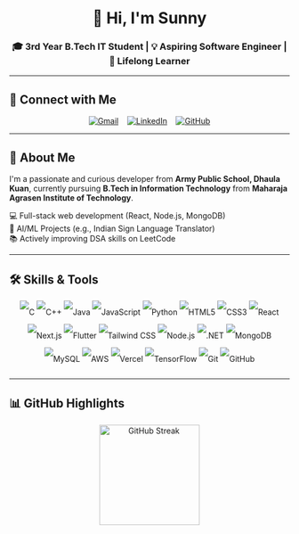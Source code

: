 <h1 align="center">👋 Hi, I'm Sunny</h1>
<h3 align="center">🎓 3rd Year B.Tech IT Student | 💡 Aspiring Software Engineer | 🧠 Lifelong Learner</h3>

---

## 🔗 Connect with Me
<p align="center">
  <a href="mailto:sunnychaudhary1856@gmail.com"><img src="https://img.icons8.com/fluency/48/gmail.png" alt="Gmail"/></a>
  &nbsp;&nbsp;
  <a href="https://www.linkedin.com/in/sunnychaudhary07"><img src="https://img.icons8.com/fluency/48/linkedin.png" alt="LinkedIn"/></a>
  &nbsp;&nbsp;
  <a href="https://github.com/sunnnyyx"><img src="https://img.icons8.com/ios-glyphs/48/github.png" alt="GitHub"/></a>
</p>

---

## 🚀 About Me
I'm a passionate and curious developer from **Army Public School, Dhaula Kuan**, currently pursuing **B.Tech in Information Technology** from **Maharaja Agrasen Institute of Technology**.  

💻 Full-stack web development (React, Node.js, MongoDB)  
🧠 AI/ML Projects (e.g., Indian Sign Language Translator)  
📚 Actively improving DSA skills on LeetCode  

---

## 🛠️ Skills & Tools
<p align="center" style="line-height:3">
  <!-- Programming -->
  <img src="https://img.icons8.com/color/60/c-programming.png" alt="C"/>
  <img src="https://img.icons8.com/color/60/c-plus-plus-logo.png" alt="C++"/>
  <img src="https://img.icons8.com/color/60/java-coffee-cup-logo.png" alt="Java"/>
  <img src="https://img.icons8.com/color/60/javascript--v1.png" alt="JavaScript"/>
  <img src="https://img.icons8.com/color/60/python--v1.png" alt="Python"/>
  
  <!-- Frontend -->
  <img src="https://img.icons8.com/color/60/html-5--v1.png" alt="HTML5"/>
  <img src="https://img.icons8.com/color/60/css3.png" alt="CSS3"/>
  <img src="https://img.icons8.com/color/60/react-native.png" alt="React"/>
  <img src="https://img.icons8.com/color/60/nextjs.png" alt="Next.js"/>
  <img src="https://img.icons8.com/color/60/flutter.png" alt="Flutter"/>
  <img src="https://img.icons8.com/color/60/tailwind_css.png" alt="Tailwind CSS"/>

  <!-- Backend -->
  <img src="https://img.icons8.com/color/60/nodejs.png" alt="Node.js"/>
  <img src="https://img.icons8.com/color/60/net-framework.png" alt=".NET"/>
  
  <!-- Databases -->
  <img src="https://img.icons8.com/color/60/mongodb.png" alt="MongoDB"/>
  <img src="https://img.icons8.com/color/60/mysql-logo.png" alt="MySQL"/>
  
  <!-- Cloud -->
  <img src="https://img.icons8.com/color/60/amazon-web-services.png" alt="AWS"/>
  <img src="https://img.icons8.com/color/60/vercel.png" alt="Vercel"/>
  
  <!-- Machine Learning -->
  <img src="https://img.icons8.com/color/60/tensorflow.png" alt="TensorFlow"/>

  <!-- Version Control -->
  <img src="https://img.icons8.com/color/60/git.png" alt="Git"/>
  <img src="https://img.icons8.com/ios-glyphs/60/github.png" alt="GitHub"/>
</p>

---

## 📊 GitHub Highlights
<p align="center">
  <img
    src="https://streak-stats.demolab.com?user=sunnnyyx&theme=tokyonight&hide_border=true&card_width=500&v=2"
    alt="GitHub Streak"
    height="180"
/>
</p>

